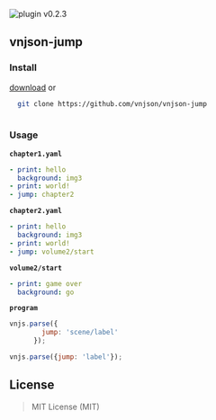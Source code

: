 ![plugin v0.2.3](https://img.shields.io/badge/plugin-v0.2.3-brightgreen.svg?style=flat-square) 
## vnjson-jump

### Install
[download](https://github.com/vnjson/vnjson-jump/archive/v0.7.1.zip)
or
```bash
  git clone https://github.com/vnjson/vnjson-jump
  
```

### Usage

__`chapter1.yaml`__


```yaml
- print: hello
  background: img3
- print: world!
- jump: chapter2
```

__`chapter2.yaml`__

```yaml
- print: hello
  background: img3
- print: world!
- jump: volume2/start
```

__`volume2/start`__

```yaml
- print: game over
  background: go

```

__`program`__

```js
vnjs.parse({
        jump: 'scene/label'
      });

vnjs.parse({jump: 'label'});
```


## License 
> MIT License (MIT)
